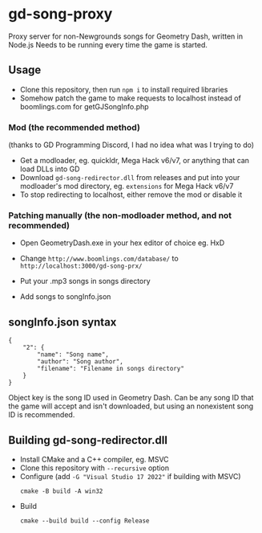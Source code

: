 # gd-song-proxy

Proxy server for non-Newgrounds songs for Geometry Dash, written in Node.js
Needs to be running every time the game is started.

## Usage
* Clone this repository, then run `npm i` to install required libraries
* Somehow patch the game to make requests to localhost instead of boomlings.com for getGJSongInfo.php
### Mod (the recommended method)
(thanks to GD Programming Discord, I had no idea what was I trying to do)
* Get a modloader, eg. quickldr, Mega Hack v6/v7, or anything that can load DLLs into GD
* Download `gd-song-redirector.dll` from releases and put into your modloader's mod directory, eg. `extensions` for Mega Hack v6/v7
* To stop redirecting to localhost, either remove the mod or disable it

### Patching manually (the non-modloader method, and not recommended)
* Open GeometryDash.exe in your hex editor of choice eg. HxD
* Change `http://www.boomlings.com/database/` to `http://localhost:3000/gd-song-prx/`

* Put your .mp3 songs in songs directory
* Add songs to songInfo.json

## songInfo.json syntax
```
{
    "2": {
        "name": "Song name",
        "author": "Song author",
        "filename": "Filename in songs directory"
    }
}
```
Object key is the song ID used in Geometry Dash. Can be any song ID that the game will accept and isn't downloaded, but using an nonexistent song ID is recommended.

## Building gd-song-redirector.dll
* Install CMake and a C++ compiler, eg. MSVC
* Clone this repository with `--recursive` option
* Configure (add `-G "Visual Studio 17 2022"` if building with MSVC)
  ```
  cmake -B build -A win32
  ```
* Build
  ```
  cmake --build build --config Release
  ```